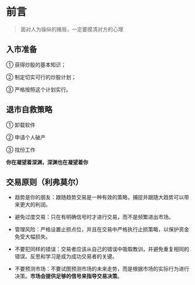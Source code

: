 # 前言

> 面对人为操纵的赌局，一定要摸清对方的心理

## 入市准备

① 获得炒股的基本知识；

② 制定切实可行的炒股计划；

③ 严格按照这个计划实行。

## 退市自救策略

① 卸载软件

② 申请个人破产

③ 找份工作

**你在凝望着深渊，深渊也在凝望着你**

## 交易原则（利弗莫尔）

- 趋势是你的朋友：跟随趋势交易是一种有效的策略，捕捉并跟随大趋势可以带来更大的利润。

- 避免过度交易：只在有明确信号时才进行交易，而不是频繁进出市场。

- 管理风险：严格设置止损点位，并且在交易中严格执行止损策略，以保护资金免受大幅损失。

- 不要犯同样的错误：交易者应该从自己的错误中吸取教训，并避免重复相同的错误。反思和学习是成为成功交易者的关键。

- 不要预测市场：不要试图预测市场的未来走势，而是根据市场的实际行为进行决策。**市场会提供足够的信号来指导交易决策**。
